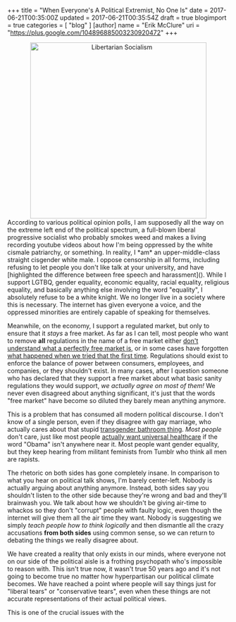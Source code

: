 +++
title = "When Everyone's A Political Extremist, No One Is"
date = 2017-06-21T00:35:00Z
updated = 2017-06-21T00:35:54Z
draft = true
blogimport = true 
categories = [ "blog" ]
[author]
	name = "Erik McClure"
	uri = "https://plus.google.com/104896885003230920472"
+++

<center><img src="https://cdn.discordapp.com/attachments/271024005283184641/320732416450756610/SIRLSHoFA33XRTGTBgAHMImLMy5IACZAACZAACRSPAO3J6NkX0p6MXIBEj4t3IAESIAESIAESIAESIAESKBcCFCDlslKcJwmQAAm.png" alt="Libertarian Socialism" width="400" /></center>
According to various political opinion polls, I am supposedly all the way on the extreme left end of the political spectrum, a full-blown liberal progressive socialist who probably smokes weed and makes a living recording youtube videos about how I'm being oppressed by the white cismale patriarchy, or something. In reality, I *am* an upper-middle-class straight cisgender white male. I oppose censorship in all forms, including refusing to let people you don't like talk at your university, and have [highlighted the difference between free speech and harassment](). While I support LGTBQ, gender equality, economic equality, racial equality, religious equality, and basically anything else involving the word "equality", I absolutely refuse to be a white knight. We no longer live in a society where this is necessary. The internet has given everyone a voice, and the oppressed minorities are entirely capable of speaking for themselves.

Meanwhile, on the economy, I support a regulated market, but only to ensure that it *stays* a free market. As far as I can tell, most people who want to remove **all** regulations in the name of a free market either [don't understand what a perfectly free market is](https://en.wikipedia.org/wiki/Perfect_competition), or in some cases have forgotten [what happened when we tried that the first time](https://en.wikipedia.org/wiki/The_Jungle). Regulations should exist to enforce the balance of power between consumers, employees, and companies, or they shouldn't exist. In many cases, after I question someone who has declared that they support a free market about what basic sanity regulations they would support, *we actually agree on most of them!* We never even disagreed about anything significant, it's just that the words "free market" have become so diluted they barely mean anything anymore.

This is a problem that has consumed all modern political discourse. I don't know of a single person, even if they disagree with gay marriage, who actually cares about that stupid [transgender bathroom thing](https://en.wikipedia.org/wiki/Bathroom_bill). *Most people* don't care, just like most people [actually want universal healthcare](http://www.huffingtonpost.com/entry/donald-trump-republicans-democrats-poll_us_55e5fbb8e4b0c818f6196a82) if the word "Obama" isn't anywhere near it. Most people want gender equality, but they keep hearing from militant feminists from Tumblr who think all men are rapists.

The rhetoric on both sides has gone completely insane. In comparison to what you hear on political talk shows, I'm barely center-left. Nobody is actually arguing about anything anymore. Instead, both sides say you shouldn't listen to the other side because they're wrong and bad and they'll brainwash you. We talk about how we shouldn't be giving air-time to whackos so they don't "corrupt" people with faulty logic, even though the internet will give them all the air time they want. Nobody is suggesting we simply *teach people how to think logically* and then dismantle all the crazy accusations **from both sides** using common sense, so we can return to debating the things we really disagree about.

We have created a reality that only exists in our minds, where everyone not on our side of the political aisle is a frothing psychopath who's impossible to reason with. This isn't true now, it wasn't true 50 years ago and it's not going to become true no matter how hyperpartisan our political climate becomes. We have reached a point where people will say things just for "liberal tears" or "conservative tears", even when these things are not accurate representations of their actual political views.

This is one of the crucial issues with the 

